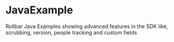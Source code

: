 # JavaExample
Rollbar Java Examples showing advanced features in the SDK like, scrubbing, version, people tracking and custom fields

